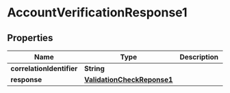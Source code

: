 # AccountVerificationResponse1

## Properties
Name | Type | Description | Notes
------------ | ------------- | ------------- | -------------
**correlationIdentifier** | **String** |  |  [optional]
**response** | [**ValidationCheckReponse1**](ValidationCheckReponse1.md) |  | 
